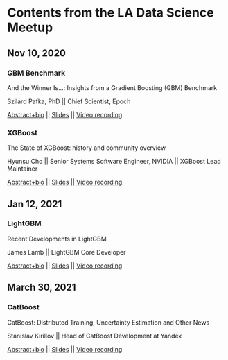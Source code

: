 # Contents from the LA Data Science Meetup



## Nov 10, 2020

### GBM Benchmark

And the Winner Is...: Insights from a Gradient Boosting (GBM) Benchmark

Szilard Pafka, PhD || Chief Scientist, Epoch

[Abstract+bio](2020-11-10a--GBM_benchmark/abstract_bio.md) ||
[Slides](http://docs.google.com/presentation/d/1hRJveGyFArYzfpPSD9XeOi6oCHRjrj12yx4MDIrtPZg/edit) ||
[Video recording](https://www.youtube.com/watch?v=ecUUUdisKAc)

### XGBoost

The State of XGBoost: history and community overview

Hyunsu Cho ||
Senior Systems Software Engineer, NVIDIA || XGBoost Lead Maintainer

[Abstract+bio](2020-11-10b--XGBoost/abstract_bio.md) ||
[Slides](https://drive.google.com/file/d/1YD8s6x0ZR3ON99UbiZpPM5OPjtQqVyH3/view?usp=sharing) ||
[Video recording](https://www.youtube.com/watch?v=yJJlhdns54A)



## Jan 12, 2021

### LightGBM

Recent Developments in LightGBM

James Lamb || LightGBM Core Developer

[Abstract+bio](2021-01-12--LightGBM/abstract_bio.md) ||
[Slides](https://github.com/jameslamb/talks/tree/main/recent-developments-in-lightgbm) ||
[Video recording](https://www.youtube.com/watch?v=5nKSMXBFhes&list=PLVwJeG_Q73i7UpMciUK7ckTD8zQc7oT0W)



## March 30, 2021

### CatBoost

CatBoost: Distributed Training, Uncertainty Estimation and Other News

Stanislav Kirillov || Head of CatBoost Development at Yandex


[Abstract+bio](2021-03-30--CatBoost/abstract_bio.md) ||
[Slides](https://github.com/catboost/catboost/tree/master/slides/2021.03.30%20LA%20Datascience%20meetup) ||
[Video recording](https://www.youtube.com/watch?v=aTtD2QlQ9n0&list=PLVwJeG_Q73i7UpMciUK7ckTD8zQc7oT0W)

